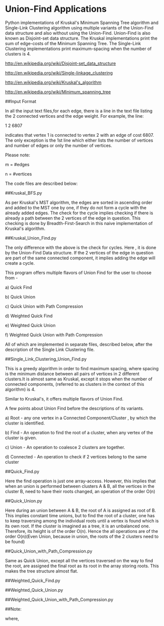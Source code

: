 Union-Find Applications
========

Python implementations of Kruskal's Minimum Spanning Tree algorithm and Single-Link Clustering algorithm 
using multiple variants of the Union-Find data structure and also without using the Union-Find.
Union-Find is also known as Disjoint-set data structure. 
The Kruskal implementations print the sum of edge-costs of the Minimum Spanning Tree. The Single-Link Clustering 
implementations print maximum-spacing when the number of clusters is 4.


http://en.wikipedia.org/wiki/Disjoint-set_data_structure

http://en.wikipedia.org/wiki/Single-linkage_clustering

http://en.wikipedia.org/wiki/Kruskal's_algorithm

http://en.wikipedia.org/wiki/Minimum_spanning_tree



##Input Format

In all the input text files,for each edge, there is a line in the text file listing the 2 connected vertices and the edge weight. For example, the line:

1 2 6807

indicates that vertex 1 is connected to vertex 2 with an edge of cost 6807.
The only exception is the 1st line which either lists the number of vertices and number of edges or 
only the number of vertices.

Please note: 

m = #edges

n = #vertices


The code files are described below:

##Kruskal_BFS.py

As per Kruskal's MST algorithm, the edges are sorted in ascending order and added to the MST one by one, if they do not form a cycle with the already added edges. The check for the cycle implies checking if there is already a path between the 2 vertices of the edge in question. This checking is done by Breadth-First-Search in this naive implementation of Kruskal's algorithm.

##Kruskal_Union_Find.py

The only difference with the above is the check for cycles. Here , it is done by the Union-Find Data structure. If the 2 vertices of the edge in question are part of the same connected component, it implies adding the edge will create a cycle. 

This program offers multiple flavors of Union Find for the user to choose from -

a) Quick Find

b) Quick Union

c) Quick Union with Path Compression

d) Weighted Quick Find

e) Weighted Quick Union

f) Weighted Quick Union with Path Compression

All of which are implemented in separate files, described below, after the description of the Single Link Clustering file.

##Single_Link_Clustering_Union_Find.py

This is a greedy algorithm in order to find maximum spacing, where spacing is the minimum distance between all pairs of vertices in 2 different clusters.It is almost same as Kruskal, except it stops when the number of connected components, (referred to as clusters in the context of this algorithm) is 4.

Similar to Kruskal's, it offers multiple flavors of Union Find.

A few points about Union Find before the descriptions of its variants.

a) Root -  any one vertex in a Connected Component/Cluster , by which the cluster is identified.

b) Find - An operation to find the root of a cluster, when any vertex of the cluster is given.

c) Union - An operation to coalesce 2 clusters are together.

d) Connected - An operation to check if 2 vertices belong to the same cluster

##Quick_Find.py

Here the find operation is just one array-access. However, this implies that when an union is performed between clusters A & B, all the vertices in the cluster B, need to have their roots changed, an operation of the order O(n)

##Quick_Union.py

Here during an union between A & B, the root of A is assigned as root of B. This implies constant time unions, but to find the root of a cluster, one has to keep traversing among the individual roots until a vertex is found which is its own root. If the cluster is imagined as a tree, it is an unbalanced one. Therefore, its height is of the order O(n). Hence the all operations are of the order O(n)(Even Union, because in union, the roots of the 2 clusters need to be found)

##Quick_Union_with_Path_Compression.py

Same as Quick Union, except all the vertices traversed on the way to find the root, are assigned the final root as its root in the array storing roots. This makes the tree structure almost flat. 

##Weighted_Quick_Find.py



##Weighted_Quick_Union.py


##Weighted_Quick_Union_with_Path_Compression.py

##Note:


where,


